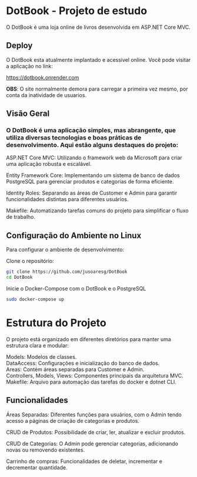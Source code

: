 # DotBook - Projeto de estudo

O DotBook é uma loja online de livros desenvolvida em ASP.NET Core MVC.

## Deploy

O DotBook esta atualmente implantado e acessivel online. Você pode visitar a aplicação no link:

https://dotbook.onrender.com

**OBS**: O site normalmente demora para carregar a primeira vez mesmo, por conta da inatividade de usuarios.


## Visão Geral

### O DotBook é uma aplicação simples, mas abrangente, que utiliza diversas tecnologias e boas práticas de desenvolvimento. Aqui estão alguns destaques do projeto:

ASP.NET Core MVC: Utilizando o framework web da Microsoft para criar uma aplicação robusta e escalável.

Entity Framework Core: Implementando um sistema de banco de dados PostgreSQL para gerenciar produtos e categorias de forma eficiente.

Identity Roles: Separando as áreas de Customer e Admin para garantir funcionalidades distintas para diferentes usuários.

Makefile: Automatizando tarefas comuns do projeto para simplificar o fluxo de trabalho.

## Configuração do Ambiente no Linux
Para configurar o ambiente de desenvolvimento:

Clone o repositório:

```bash
git clone https://github.com/jusoaresg/DotBook
cd DotBook
```

Inicie o Docker-Compose com o DotBook e o PostgreSQL

```bash
sudo docker-compose up
```

# Estrutura do Projeto
O projeto está organizado em diferentes diretórios para manter uma estrutura clara e modular:

Models: Modelos de classes. <br/>
DataAccess: Configurações e inicialização do banco de dados. <br/>
Areas: Contém áreas separadas para Customer e Admin. <br/>
Controllers, Models, Views: Componentes principais da arquitetura MVC. <br/>
Makefile: Arquivo para automação das tarefas do docker e dotnet CLI. <br/>

## Funcionalidades
Áreas Separadas: Diferentes funções para usuários, com o Admin tendo acesso a páginas de criação de categorias e produtos.

CRUD de Produtos: Possibilidade de criar, ler, atualizar e excluir produtos.

CRUD de Categorias: O Admin pode gerenciar categorias, adicionando novas ou removendo existentes.

Carrinho de compras: Funcionalidades de deletar, incrementar e decrementar quantidade.